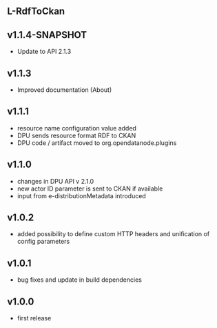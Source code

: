 L-RdfToCkan
----------
v1.1.4-SNAPSHOT
---
* Update to API 2.1.3

v1.1.3
---
* Improved documentation (About)

v1.1.1
---
* resource name configuration value added
* DPU sends resource format RDF to CKAN
* DPU code / artifact moved to org.opendatanode.plugins

v1.1.0
---
* changes in DPU API v 2.1.0
* new actor ID parameter is sent to CKAN if available
* input from e-distributionMetadata introduced

v1.0.2
---
* added possibility to define custom HTTP headers and unification of config parameters

v1.0.1
---
* bug fixes and update in build dependencies

v1.0.0
---
* first release